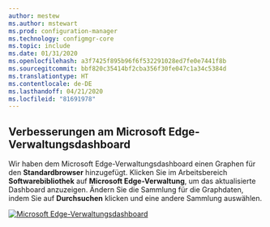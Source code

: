 ```yaml
---
author: mestew
ms.author: mstewart
ms.prod: configuration-manager
ms.technology: configmgr-core
ms.topic: include
ms.date: 01/31/2020
ms.openlocfilehash: a3f7425f895b96f6f532291028ed7fe0e7441f8b
ms.sourcegitcommit: bbf820c35414bf2cba356f30fe047c1a34c5384d
ms.translationtype: HT
ms.contentlocale: de-DE
ms.lasthandoff: 04/21/2020
ms.locfileid: "81691978"
---
```

## <a name="improvements-to-microsoft-edge-management-dashboard"></a><a name="bkmk_edge"></a> Verbesserungen am Microsoft Edge-Verwaltungsdashboard
<!--3871913-->
Wir haben dem Microsoft Edge-Verwaltungsdashboard einen Graphen für den **Standardbrowser** hinzugefügt. Klicken Sie im Arbeitsbereich **Softwarebibliothek** auf **Microsoft Edge-Verwaltung**, um das aktualisierte Dashboard anzuzeigen. Ändern Sie die Sammlung für die Graphdaten, indem Sie auf **Durchsuchen** klicken und eine andere Sammlung auswählen.


[![Microsoft Edge-Verwaltungsdashboard](../../media/3871913-updated-edge-dashboard.png)](../../media/3871913-updated-edge-dashboard.png#lightbox)

